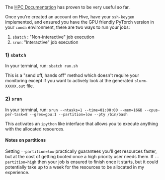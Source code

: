 The [HPC Documentation](https://docs.hpc.ucdavis.edu/) has proven to be very useful so far.

Once you're created an account on Hive, have your ``ssh-keygen`` implemented, and ensured you have the GPU friendly PyTorch version in your ``conda`` environment, there are two ways to run your jobs:
1) ``sbatch`` : "Non-interactive" job execution
2) ``srun``: "Interactive" job execution

### 1) ``sbatch``

In your terminal, run: ``sbatch run.sh``

This is a "send off, hands off" method which doesn't require your monitoring except if you want to actively look at the generated ``slurm-XXXXX.out`` file.

### 2) ``srun``

In your terminal, run: ``srun --ntasks=1 --time=01:00:00 --mem=16GB --cpus-per-task=8 --gres=gpu:1 --partition=low --pty /bin/bash``

This activates an ``ipython`` like interface that allows you to execute anything with the allocated resources.

#### Notes on partitions
Setting ``--partition=low`` practically guarantees you'll get resources faster, but at the cost of getting booted once a high priority user needs them. If ``--partition=high`` then your job is ensured to finish once it starts, but it could potentially take up to a week for the resources to be allocated in my experience.
